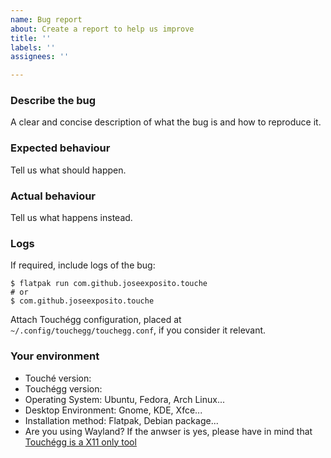 ```yaml
---
name: Bug report
about: Create a report to help us improve
title: ''
labels: ''
assignees: ''

---
```


### Describe the bug

A clear and concise description of what the bug is and how to reproduce it.

### Expected behaviour

Tell us what should happen.

### Actual behaviour

Tell us what happens instead.

### Logs

If required, include logs of the bug:

```
$ flatpak run com.github.joseexposito.touche
# or
$ com.github.joseexposito.touche
```

Attach Touchégg configuration, placed at `~/.config/touchegg/touchegg.conf`, if you consider it
relevant.

### Your environment

 * Touché version:
 * Touchégg version:
 * Operating System: Ubuntu, Fedora, Arch Linux...
 * Desktop Environment: Gnome, KDE, Xfce...
 * Installation method: Flatpak, Debian package...
 * Are you using Wayland? If the anwser is yes, please have in mind that [Touchégg is a X11 only tool](https://github.com/JoseExposito/touchegg#does-touch%C3%A9gg-work-on-wayland)

<!--
Please, make sure to search for similar bug reports before creating one and to read the FAQ:
https://github.com/JoseExposito/touchegg#faq
-->
